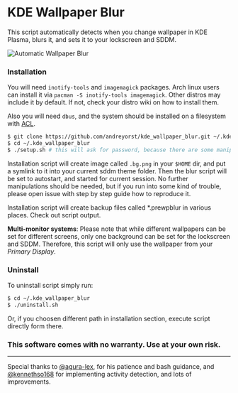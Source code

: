 # KDE Wallpaper Blur

This script automatically detects when you change wallpaper in KDE Plasma, blurs it, and sets it to your lockscreen and SDDM.

![Automatic Wallpaper Blur](demonstration.gif)

### Installation

You will need `inotify-tools` and `imagemagick` packages. Arch linux users can install it via `pacman -S inotify-tools imagemagick`. Other distros may include it by default. If not, check your distro wiki on how to install them.

Also you will need `dbus`, and the system should be installed on a filesystem with [ACL](https://wiki.archlinux.org/index.php/Access_Control_Lists).

```bash
$ git clone https://github.com/andreyorst/kde_wallpaper_blur.git ~/.kde_wallpaper_blur
$ cd ~/.kde_wallpaper_blur
$ ./setup.sh # this will ask for password, because there are some manipulations with SDDM files, wich requires root access
```

Installation script will create image called `.bg.png` in your `$HOME` dir, and put a symlink to it into your current sddm theme folder. Then the blur script will be set to autostart, and started for current session.
No further manipulations should be needed, but if you run into some kind of trouble, please open issue with step by step guide how to reproduce it.

Installation script will create backup files called \*.prewpblur in various places. Check out script output.

**Multi-monitor systems**: Please note that while different wallpapers can be set for different screens, only one background can be set for the lockscreen and SDDM. Therefore, this script will only use the wallpaper from your *Primary Display*.

### Uninstall

To uninstall script simply run:

```bash
$ cd ~/.kde_wallpaper_blur
$ ./uninstall.sh
```

Or, if you choosen different path in installation section, execute script directly form there.

### This software comes with no warranty. Use at your own risk.

---

Special thanks to [@agura-lex](https://github.com/agura-lex), for his patience and bash guidance, and [@kennethso168](https://github.com/kennethso168) for implementing activity detection, and lots of improvements.
